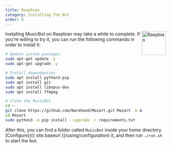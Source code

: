```yaml
---
title: Raspbian
category: Installing The Bot
order: 4
---
```


<img class="doc-img" src="{{ site.baseurl }}/images/raspbian.png" alt="Raspbian" style="width: 75px; float: right;"/>

Installing MusicBot on Raspbian may take a while to complete.
If you're willing to try it, you can run the following commands in order to install it:

```bash
# Update system packages
sudo apt-get update -y
sudo apt-get upgrade -y

# Install dependencies
sudo apt install python3-pip
sudo apt install git
sudo apt install libopus-dev
sudo apt install ffmpeg

# Clone the MusicBot
cd ~
git clone https://github.com/Narehood/Mozart.git Mozart -b master
cd Mozart
sudo python3 -m pip install --upgrade -r requirements.txt
```

After this, you can find a folder called `MusicBot` inside your home directory. [Configure]({{ site.baseurl }}/using/configuration) it, and then run `./run.sh` to start the bot.
